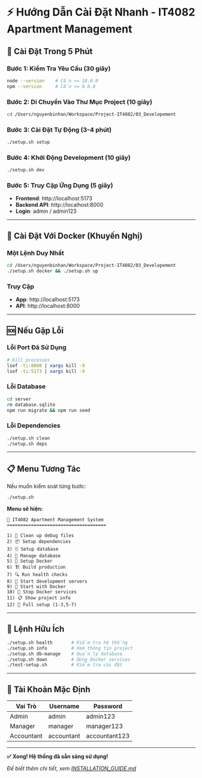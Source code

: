 # ⚡ Hướng Dẫn Cài Đặt Nhanh - IT4082 Apartment Management

## 🚀 Cài Đặt Trong 5 Phút

### **Bước 1: Kiểm Tra Yêu Cầu** (30 giây)
```bash
node --version    # Cần >= 18.0.0
npm --version     # Cần >= 8.0.0
```

### **Bước 2: Di Chuyển Vào Thư Mục Project** (10 giây)
```bash
cd /Users/nguyenbinhan/Workspace/Project-IT4082/03_Developement
```

### **Bước 3: Cài Đặt Tự Động** (3-4 phút)
```bash
./setup.sh setup
```

### **Bước 4: Khởi Động Development** (10 giây)
```bash
./setup.sh dev
```

### **Bước 5: Truy Cập Ứng Dụng** (5 giây)
- **Frontend**: http://localhost:5173
- **Backend API**: http://localhost:8000
- **Login**: admin / admin123

---

## 🐳 Cài Đặt Với Docker (Khuyến Nghị)

### **Một Lệnh Duy Nhất**
```bash
cd /Users/nguyenbinhan/Workspace/Project-IT4082/03_Developement
./setup.sh docker && ./setup.sh up
```

### **Truy Cập**
- **App**: http://localhost:5173
- **API**: http://localhost:8000

---

## 🆘 Nếu Gặp Lỗi

### **Lỗi Port Đã Sử Dụng**
```bash
# Kill processes
lsof -ti:8000 | xargs kill -9
lsof -ti:5173 | xargs kill -9
```

### **Lỗi Database**
```bash
cd server
rm database.sqlite
npm run migrate && npm run seed
```

### **Lỗi Dependencies**
```bash
./setup.sh clean
./setup.sh deps
```

---

## 📋 Menu Tương Tác

Nếu muốn kiểm soát từng bước:
```bash
./setup.sh
```

**Menu sẽ hiện:**
```
🏢 IT4082 Apartment Management System
=====================================

1) 🧹 Clean up debug files
2) 📦 Setup dependencies
3) 🗄️ Setup database
4) 🔧 Manage database
5) 🐳 Setup Docker
6) 🏗️ Build production
7) 🔍 Run health checks
8) 🚀 Start development servers
9) 🐳 Start with Docker
10) 🛑 Stop Docker services
11) 📋 Show project info
12) 🔄 Full setup (1-3,5-7)
```

---

## 🎯 Lệnh Hữu Ích

```bash
./setup.sh health       # Kiểm tra hệ thống
./setup.sh info         # Xem thông tin project
./setup.sh db-manage    # Quản lý database
./setup.sh down         # Dừng Docker services
./test-setup.sh         # Kiểm tra cài đặt
```

---

## 🔑 Tài Khoản Mặc Định

| Vai Trò | Username | Password |
|---------|----------|----------|
| Admin | admin | admin123 |
| Manager | manager | manager123 |
| Accountant | accountant | accountant123 |

---

**✅ Xong! Hệ thống đã sẵn sàng sử dụng!**

*Để biết thêm chi tiết, xem [INSTALLATION_GUIDE.md](./INSTALLATION_GUIDE.md)*
